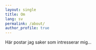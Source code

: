 ```yaml
---
layout: single
title: Om
lang: sv
permalink: /about/
author_profile: true
---
```


Här postar jag saker som intresserar mig...
